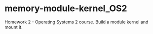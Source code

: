 # memory-module-kernel_OS2
Homework 2 - Operating Systems 2 course. Build a module kernel and mount it.

